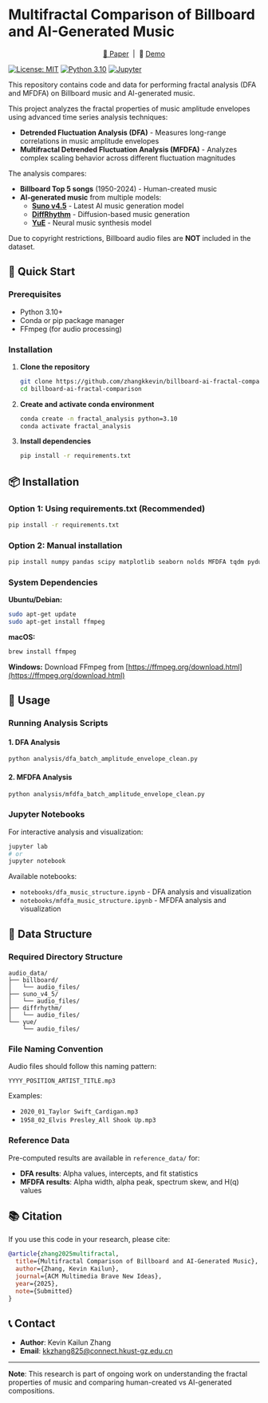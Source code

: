 # Multifractal Comparison of Billboard and AI-Generated Music

<p align="center">
    <a href="https://doi.org/placeholder-link">📑 Paper</a> &nbsp;|&nbsp; 🎵 <a href="https://zhangkkevin.github.io/billboard-ai-fractal-comparison/">Demo</a>
</p>

[![License: MIT](https://img.shields.io/badge/License-MIT-yellow.svg)](https://opensource.org/licenses/MIT)
[![Python 3.10](https://img.shields.io/badge/python-3.10-blue.svg)](https://www.python.org/downloads/)
[![Jupyter](https://img.shields.io/badge/Jupyter-Notebook-orange.svg)](https://jupyter.org/)

This repository contains code and data for performing fractal analysis (DFA and MFDFA) on Billboard music and AI-generated music.

This project analyzes the fractal properties of music amplitude envelopes using advanced time series analysis techniques:
- **Detrended Fluctuation Analysis (DFA)** - Measures long-range correlations in music amplitude envelopes
- **Multifractal Detrended Fluctuation Analysis (MFDFA)** - Analyzes complex scaling behavior across different fluctuation magnitudes

The analysis compares:
- **Billboard Top 5 songs** (1950-2024) - Human-created music
- **AI-generated music** from multiple models:
  - **[Suno v4.5](https://suno.com/)** - Latest AI music generation model
  - **[DiffRhythm](https://github.com/ASLP-lab/DiffRhythm)** - Diffusion-based music generation
  - **[YuE](https://github.com/multimodal-art-projection/YuE)** - Neural music synthesis model

Due to copyright restrictions, Billboard audio files are **NOT** included in the dataset.

## 🚀 Quick Start

### Prerequisites

- Python 3.10+
- Conda or pip package manager
- FFmpeg (for audio processing)

### Installation

1. **Clone the repository**
   ```bash
   git clone https://github.com/zhangkkevin/billboard-ai-fractal-comparison.git
   cd billboard-ai-fractal-comparison
   ```

2. **Create and activate conda environment**
   ```bash
   conda create -n fractal_analysis python=3.10
   conda activate fractal_analysis
   ```

3. **Install dependencies**
   ```bash
   pip install -r requirements.txt
   ```

## 📦 Installation

### Option 1: Using requirements.txt (Recommended)

```bash
pip install -r requirements.txt
```

### Option 2: Manual installation

```bash
pip install numpy pandas scipy matplotlib seaborn nolds MFDFA tqdm pydub scikit-learn librosa tinytag
```

### System Dependencies

**Ubuntu/Debian:**
```bash
sudo apt-get update
sudo apt-get install ffmpeg
```

**macOS:**
```bash
brew install ffmpeg
```

**Windows:**
Download FFmpeg from [https://ffmpeg.org/download.html](https://ffmpeg.org/download.html)

## 🔧 Usage

### Running Analysis Scripts

#### 1. DFA Analysis
```bash
python analysis/dfa_batch_amplitude_envelope_clean.py
```

#### 2. MFDFA Analysis
```bash
python analysis/mfdfa_batch_amplitude_envelope_clean.py
```

### Jupyter Notebooks

For interactive analysis and visualization:

```bash
jupyter lab
# or
jupyter notebook
```

Available notebooks:
- `notebooks/dfa_music_structure.ipynb` - DFA analysis and visualization
- `notebooks/mfdfa_music_structure.ipynb` - MFDFA analysis and visualization

## 📁 Data Structure

### Required Directory Structure

```
audio_data/
├── billboard/
│   └── audio_files/
├── suno_v4_5/
│   └── audio_files/
├── diffrhythm/
│   └── audio_files/
└── yue/
    └── audio_files/
```

### File Naming Convention

Audio files should follow this naming pattern:
```
YYYY_POSITION_ARTIST_TITLE.mp3
```

Examples:
- `2020_01_Taylor Swift_Cardigan.mp3`
- `1958_02_Elvis Presley_All Shook Up.mp3`

### Reference Data

Pre-computed results are available in `reference_data/` for:
- **DFA results**: Alpha values, intercepts, and fit statistics
- **MFDFA results**: Alpha width, alpha peak, spectrum skew, and H(q) values

## 📚 Citation

If you use this code in your research, please cite:

```bibtex
@article{zhang2025multifractal,
  title={Multifractal Comparison of Billboard and AI-Generated Music},
  author={Zhang, Kevin Kailun},
  journal={ACM Multimedia Brave New Ideas},
  year={2025},
  note={Submitted}
}
```

## 📞 Contact

- **Author**: Kevin Kailun Zhang
- **Email**: kkzhang825@connect.hkust-gz.edu.cn

---

**Note**: This research is part of ongoing work on understanding the fractal properties of music and comparing human-created vs AI-generated compositions.